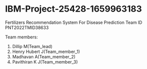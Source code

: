 # IBM-Project-25428-1659963183
Fertilizers Recommendation System For Disease Prediction
Team ID PNT2022TMID38633

Team members:
  1. Dillip M(Team_lead)
  2. Henry Hubert J(Team_member_1)
  3. Madhavan A(Team_member_2)
  4. Pavithiran K J(Team_member_3)
